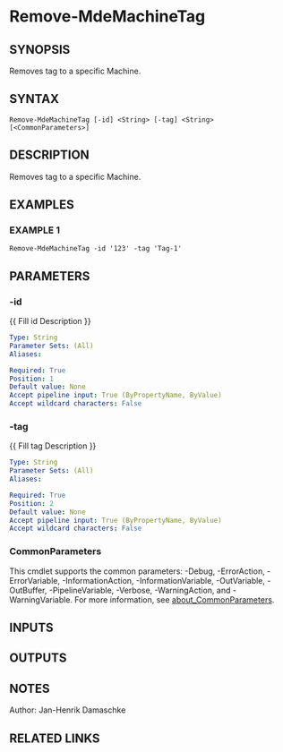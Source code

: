 ﻿---
external help file: PSMDE-help.xml
Module Name: PSMDE
online version:
schema: 2.0.0
---

# Remove-MdeMachineTag

## SYNOPSIS
Removes tag to a specific Machine.

## SYNTAX

```
Remove-MdeMachineTag [-id] <String> [-tag] <String> [<CommonParameters>]
```

## DESCRIPTION
Removes tag to a specific Machine.

## EXAMPLES

### EXAMPLE 1
```
Remove-MdeMachineTag -id '123' -tag 'Tag-1'
```

## PARAMETERS

### -id
{{ Fill id Description }}

```yaml
Type: String
Parameter Sets: (All)
Aliases:

Required: True
Position: 1
Default value: None
Accept pipeline input: True (ByPropertyName, ByValue)
Accept wildcard characters: False
```

### -tag
{{ Fill tag Description }}

```yaml
Type: String
Parameter Sets: (All)
Aliases:

Required: True
Position: 2
Default value: None
Accept pipeline input: True (ByPropertyName, ByValue)
Accept wildcard characters: False
```

### CommonParameters
This cmdlet supports the common parameters: -Debug, -ErrorAction, -ErrorVariable, -InformationAction, -InformationVariable, -OutVariable, -OutBuffer, -PipelineVariable, -Verbose, -WarningAction, and -WarningVariable. For more information, see [about_CommonParameters](http://go.microsoft.com/fwlink/?LinkID=113216).

## INPUTS

## OUTPUTS

## NOTES
Author: Jan-Henrik Damaschke

## RELATED LINKS
